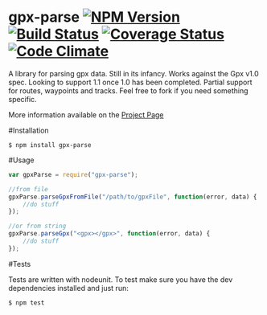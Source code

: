 gpx-parse [![NPM Version](https://badge.fury.io/js/gpx-parse.png)](https://badge.fury.io/js/gpx-parse) [![Build Status](https://travis-ci.org/elliotstokes/gpx-parse.png?branch=master)](https://travis-ci.org/elliotstokes/gpx-parse) [![Coverage Status](https://coveralls.io/repos/elliotstokes/gpx-parse/badge.png?branch=master)](https://coveralls.io/r/elliotstokes/gpx-parse?branch=master) [![Code Climate](https://codeclimate.com/github/elliotstokes/gpx-parse.png)](https://codeclimate.com/github/elliotstokes/gpx-parse)
========

A library for parsing gpx data. Still in its infancy. Works against the Gpx v1.0 spec. Looking to support 1.1 once 1.0 has been completed. Partial support for routes, waypoints and tracks. Feel free to fork if you need something specific.

More information available on the [Project Page](http://www.vapidspace.com/gpx-parse)

#Installation

	$ npm install gpx-parse

#Usage

```javascript
var gpxParse = require("gpx-parse");

//from file
gpxParse.parseGpxFromFile("/path/to/gpxFile", function(error, data) {
	//do stuff
});

//or from string
gpxParse.parseGpx("<gpx></gpx>", function(error, data) {
	//do stuff
});

```

#Tests

Tests are written with nodeunit. To test make sure you have the dev dependencies installed and just run:

	$ npm test
